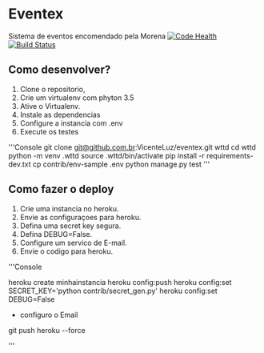 # Eventex
Sistema de eventos encomendado pela Morena
[![Code Health](https://landscape.io/github/VicenteLuz/eventex/master/landscape.svg?style=flat)](https://landscape.io/github/VicenteLuz/eventex/master)
[![Build Status](https://travis-ci.org/VicenteLuz/eventex.svg?branch=master)](https://travis-ci.org/VicenteLuz/eventex)

## Como desenvolver?

1. Clone o repositorio,
2. Crie um virtualenv com phyton 3.5
3. Ative o Virtualenv.
4. Instale as dependencias
5. Configure a instancia com .env
6. Execute os testes

'''Console
git clone git@github.com.br:VicenteLuz/eventex.git wttd
cd wttd
python -m venv .wttd
source .wttd/bin/activate
pip install -r requirements-dev.txt
cp contrib/env-sample .env
python manage.py test
'''

## Como fazer o deploy
1. Crie uma instancia no heroku.
2. Envie as configuraçoes para heroku.
3. Defina uma secret key segura.
4. Defina DEBUG=False.
5. Configure um servico de E-mail.
6. Envie o codigo para heroku.

'''Console

heroku create minhainstancia
heroku config:push
heroku config:set SECRET_KEY='python contrib/secret_gen.py'
heroku config:set DEBUG=False
* configuro o Email

git push heroku --force

'''